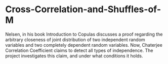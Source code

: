 # Cross-Correlation-and-Shuffles-of-M
Nelsen, in his book Introduction to Copulas discusses a proof regarding the arbitrary closeness of
joint distribution of two independent random variables and two completely dependent random
variables. Now, Chaterjee Correlation Coefficient claims to detect all types of independence. The
project investigates this claim, and under what conditions it holds.
